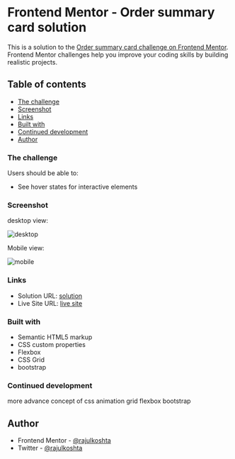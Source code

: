 # Frontend Mentor - Order summary card solution

This is a solution to the [Order summary card challenge on Frontend Mentor](https://www.frontendmentor.io/challenges/order-summary-component-QlPmajDUj). Frontend Mentor challenges help you improve your coding skills by building realistic projects. 

## Table of contents

  - [The challenge](#the-challenge)
  - [Screenshot](#screenshot)
  - [Links](#links)
  - [Built with](#built-with)
  - [Continued development](#continued-development)
  - [Author](#author)

### The challenge

Users should be able to:

- See hover states for interactive elements

### Screenshot
desktop view:

![desktop](https://user-images.githubusercontent.com/77954495/130108965-de198f69-3b16-4489-b86e-c96910ba5d7d.png)

Mobile view:

![mobile](https://user-images.githubusercontent.com/77954495/130109006-ec52320c-83a5-41c6-9a0a-d32d42076805.png)



### Links

- Solution URL: [solution](https://github.com/rajulkoshta/frontend-mentor)
- Live Site URL: [live site](https://rajulkoshta.github.io/frontend-mentor-challenges/)

### Built with

- Semantic HTML5 markup
- CSS custom properties
- Flexbox
- CSS Grid
- bootstrap

### Continued development

more advance concept of css 
animation 
grid 
flexbox
bootstrap

## Author


- Frontend Mentor - [@rajulkoshta](https://www.frontendmentor.io/profile/rajulkoshta)
- Twitter - [@rajulkoshta](https://www.twitter.com/rajulkoshta)

